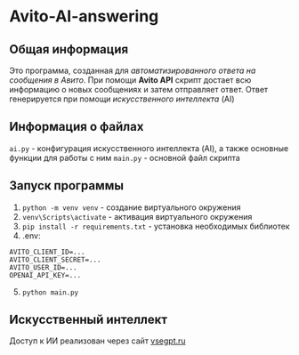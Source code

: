 # Avito-AI-answering
## Общая информация

Это программа, созданная для _автоматизированного ответа на сообщения в Авито_. При помощи **Avito API** скрипт достает всю информацию о новых сообщениях и затем отправляет ответ. Ответ генерируется при помощи _искусственного интеллекта_ (AI) 

## Информация о файлах

```ai.py``` - конфигурация искусственного интеллекта (AI), а также основные функции для работы с ним
```main.py``` - основной файл скрипта

## Запуск программы

1. `python -m venv venv` - создание виртуального окружения
2. `venv\Scripts\activate` - активация виртуального окружения
3. `pip install -r requirements.txt` - установка необходимых библиотек
4. .env:
```
AVITO_CLIENT_ID=...
AVITO_CLIENT_SECRET=...
AVITO_USER_ID=...
OPENAI_API_KEY=...
```
5. `python main.py`

## Искусственный интеллект

Доступ к ИИ реализован через сайт [vsegpt.ru](vsepgt.ru) 